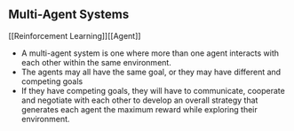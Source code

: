 ## Multi-Agent Systems

[[Reinforcement Learning]][[Agent]]

- A multi-agent system is one where more than one agent interacts with each other within the same environment.
- The agents may all have the same goal, or they may have different and competing goals
- If they have competing goals, they will have to communicate, cooperate and negotiate with each other to develop an overall strategy that generates each agent the maximum reward while exploring their environment.